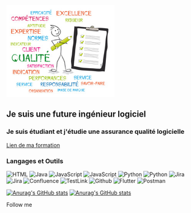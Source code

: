 ![Header](https://github.com/TatianaShamshurina/tatianashamshurina/blob/main/image/qualite.jpg)

## Je suis une future ingénieur logiciel

### Je suis étudiant et j'étudie une assurance qualité logicielle
[Lien de ma formation](https://www.bdeb.qc.ca/formation/specialiste-en-qualite-logicielle-college-de-bois-de-boulogne-a-montreal/)
### Langages et Outils

![HTML](https://img.shields.io/badge/-HTML-FF4A06?style=for-the-badge&logo=HTML&logoColor=E9D54D)
![Java](https://img.shields.io/badge/-Java-090909?style=for-the-badge&logo=Java&logoColor=E9D54D)
![JavaScript](https://img.shields.io/badge/-JavaScript-FF4A06?style=for-the-badge&logo=JavaScript&logoColor=E9D54D)
![JavaScript](https://img.shields.io/badge/-JavaScript-090909?style=for-the-badge&logo=JavaScript&logoColor=E9D54D)
![Python](https://img.shields.io/badge/-Python-FF4A06?style=for-the-badge&logo=Python&logoColor=E9D54D)
![Python](https://img.shields.io/badge/-Python-090909?style=for-the-badge&logo=Python&logoColor=E9D54D)
![Jira](https://img.shields.io/badge/-Jira-090909?style=for-the-badge&logo=Jira&logoColor=204BFF)
![Jira](https://img.shields.io/badge/-Jira-090909?style=for-the-badge&logo=Jira&logoColor=E9D54D)
![Confluence](https://img.shields.io/badge/-Confluence-090909?style=for-the-badge&logo=Confluence&logoColor=204BFF)
![TestLink](https://img.shields.io/badge/-TestLink-090909?style=for-the-badge&logo=TestLink&logoColor=E9D54D)
![Github](https://img.shields.io/badge/-Github-090909?style=for-the-badge&logo=Github&logoColor=E9D54D)
![Flutter](https://img.shields.io/badge/-UML-090909?style=for-the-badge&logo=Uml&logoColor=E9D54D)
![Postman](https://img.shields.io/badge/-Postman-FF4A06?style=for-the-badge&logo=Postman&logoColor=E9D54D)


[![Anurag's GitHub stats](https://github-readme-stats.vercel.app/api?username=tatianashamshurina&show_icons=true)](https://github.com/tatianashamshurina/github-readme-stats)
[![Anurag's GitHub stats](https://github-readme-stats.vercel.app/apiusername=tatianashamshurina&theme=dark&show_icons=true)](https://github.com/tatianashamshurina/github-readme-stats)




Follow me
